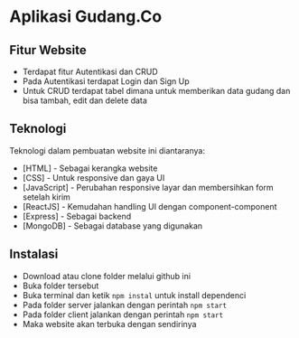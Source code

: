 # Aplikasi Gudang.Co

## Fitur Website

- Terdapat fitur Autentikasi dan CRUD
- Pada Autentikasi terdapat Login dan Sign Up
- Untuk CRUD terdapat tabel dimana untuk memberikan data gudang dan bisa tambah, edit dan delete data

## Teknologi

Teknologi dalam pembuatan website ini diantaranya:

- [HTML] - Sebagai kerangka website
- [CSS] - Untuk responsive dan gaya UI
- [JavaScript] - Perubahan responsive layar dan membersihkan form setelah kirim
- [ReactJS] - Kemudahan handling UI dengan component-component
- [Express] - Sebagai backend
- [MongoDB] - Sebagai database yang digunakan

## Instalasi

- Download atau clone folder melalui github ini
- Buka folder tersebut
- Buka terminal dan ketik `npm instal` untuk install dependenci
- Pada folder server jalankan dengan perintah `npm start`
- Pada folder client jalankan dengan perintah `npm start`
- Maka website akan terbuka dengan sendirinya
